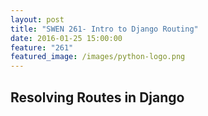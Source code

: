 ```yaml
---
layout: post
title: "SWEN 261- Intro to Django Routing"
date: 2016-01-25 15:00:00
feature: "261"
featured_image: /images/python-logo.png
---
```


## Resolving Routes in Django
